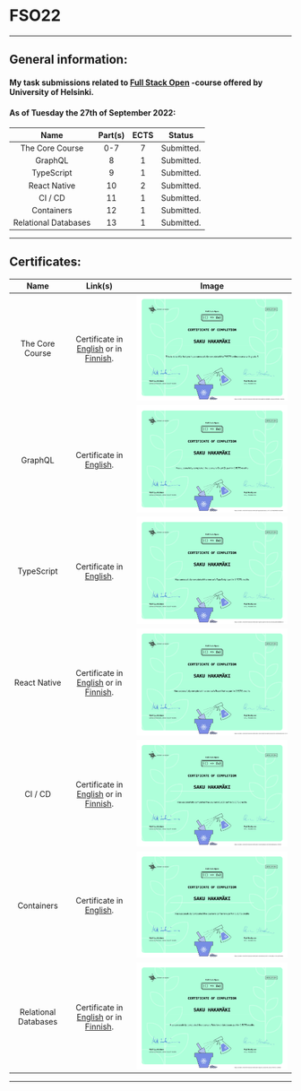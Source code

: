 # FSO22

---

## General information:

#### My task submissions related to [Full Stack Open](https://fullstackopen.com/) -course offered by University of Helsinki.

#### As of Tuesday the 27th of September 2022:

|         Name         | Part(s) | ECTS |   Status   |
| :------------------: | :-----: | :--: | :--------: |
|   The Core Course    |   0-7   |  7   | Submitted. |
|       GraphQL        |    8    |  1   | Submitted. |
|      TypeScript      |    9    |  1   | Submitted. |
|     React Native     |   10    |  2   | Submitted. |
|       CI / CD        |   11    |  1   | Submitted. |
|      Containers      |   12    |  1   | Submitted. |
| Relational Databases |   13    |  1   | Submitted. |

---

## Certificates:

|         Name         |                                                                                                                                 Link(s)                                                                                                                                 |                                   Image                                   |
| :------------------: | :---------------------------------------------------------------------------------------------------------------------------------------------------------------------------------------------------------------------------------------------------------------------: | :-----------------------------------------------------------------------: |
|   The Core Course    |        Certificate in [English](https://studies.cs.helsinki.fi/stats/api/certificate/fullstackopen/en/4ed588fd12ab21307b935fbb728cc610) or in [Finnish](https://studies.cs.helsinki.fi/stats/api/certificate/fullstackopen/fi/4ed588fd12ab21307b935fbb728cc610).        | ![The Core Course certificate in English](./certificate-fullstack-en.png) |
|       GraphQL        |                                                                     Certificate in [English](https://studies.cs.helsinki.fi/stats/api/certificate/fs-graphql/en/ba2a118678313976a39688bcf4828ede).                                                                      |       ![GraphQL certificate in English](./certificate-graphql.png)        |
|      TypeScript      |                                                                    Certificate in [English](https://studies.cs.helsinki.fi/stats/api/certificate/fs-typescript/en/b7cf4cceca29519112b8bfc8589e337b).                                                                    |    ![TypeScript certificate in English](./certificate-typescript.png)     |
|     React Native     | Certificate in [English](https://studies.cs.helsinki.fi/stats/api/certificate/fs-react-native-2020/en/6f5a2dce591a3ad01a52f921bb2c7873) or in [Finnish](https://studies.cs.helsinki.fi/stats/api/certificate/fs-react-native-2020/fi/6f5a2dce591a3ad01a52f921bb2c7873). | ![React Native certificate in English](./certificate-reactnative-en.png)  |
|       CI / CD        |              Certificate in [English](https://studies.cs.helsinki.fi/stats/api/certificate/fs-cicd/en/56ca23c2bd56cb63b44013c417098c69) or in [Finnish](https://studies.cs.helsinki.fi/stats/api/certificate/fs-cicd/fi/56ca23c2bd56cb63b44013c417098c69).              |        ![CI/CD certificate in English](./certificate-cicd-en.png)         |
|      Containers      |                                                                    Certificate in [English](https://studies.cs.helsinki.fi/stats/api/certificate/fs-containers/en/c667616edc18acfa57cfcc2df7734ec1).                                                                    |    ![Containers certificate in English](./certificate-containers.png)     |
| Relational Databases |              Certificate in [English](https://studies.cs.helsinki.fi/stats/api/certificate/fs-psql/en/70a1f429de2af22c2956058171349b3f) or in [Finnish](https://studies.cs.helsinki.fi/stats/api/certificate/fs-psql/fi/70a1f429de2af22c2956058171349b3f).              |      ![Containers certificate in English](./certificate-psql-en.png)      |

---

